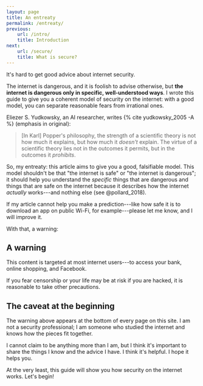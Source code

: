 ```yaml
---
layout: page
title: An entreaty
permalink: /entreaty/
previous:
    url: /intro/
    title: Introduction
next:
    url: /secure/
    title: What is secure?
---
```


It's hard to get good advice about internet security.

The internet is dangerous, and it is foolish to advise otherwise, but **the internet is dangerous only in specific, well-understood ways**. I wrote this guide to give you a coherent model of security on the internet: with a good model, you can separate reasonable fears from irrational ones.

Eliezer S. Yudkowsky, an AI researcher, writes {% cite yudkowsky_2005 -A %} (emphasis in original):

> [In Karl] Popper's philosophy, the strength of a scientific theory is not how much it explains, but how much it *doesn't* explain. The virtue of a scientific theory lies not in the outcomes it permits, but in the outcomes it *prohibits*.

So, my entreaty: this article aims to give you a good, falsifiable model. This model shouldn't be that "the internet is safe" or "the internet is dangerous"; it should help you understand the *specific* things that are dangerous and things that are safe on the internet because it describes how the internet *actually* works---and nothing else (see @pollard_2018). 

If my article cannot help you make a prediction---like how safe it is to download an app on public Wi-Fi, for example---please let me know, and I will improve it.

With that, a warning:

## A warning

This content is targeted at most internet users---to access your bank, online shopping, and Facebook.

If you fear censorship or your life may be at risk if you are hacked, it is reasonable to take other precautions. <!-- TODO: the first thing I always want to talk about is "threat model," but that's not useful -->

## The caveat at the beginning

The warning above appears at the bottom of every page on this site. I am not a security professional; I am someone who studied the internet and knows how the pieces fit together. 

I cannot claim to be anything more than I am, but I think it's important to share the things I know and the advice I have. I think it's helpful. I hope it helps you.

At the very least, this guide will show you how security on the internet works. Let's begin!